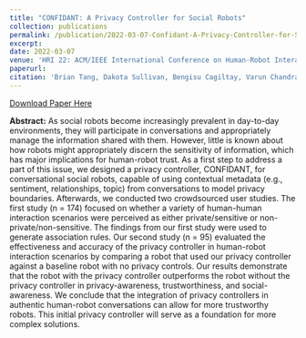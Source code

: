 ```yaml
---
title: "CONFIDANT: A Privacy Controller for Social Robots"
collection: publications
permalink: /publication/2022-03-07-Confidant-A-Privacy-Controller-for-Social-Robots
excerpt:
date: 2022-03-07
venue: 'HRI 22: ACM/IEEE International Conference on Human-Robot Interaction'
paperurl: 
citation: 'Brian Tang, Dakota Sullivan, Bengisu Cagiltay, Varun Chandrasekaran, Kassem Fawaz, and Bilge Mutlu. 2022. &quot;CONFIDANT: A Privacy Controller for Social Robots.&quot; <i>In Proceedings of the 2022 ACM/IEEE International Conference on Human-Robot Interaction (HRI 22)</i>. IEEE Press, 205–214.'
---
```


[Download Paper Here](https://arxiv.org/pdf/2201.02712)

**Abstract:** As social robots become increasingly prevalent in day-to-day environments, they will participate in conversations and appropriately manage the information shared with them. However, little is known about how robots might appropriately discern the sensitivity of information, which has major implications for human-robot trust. As a first step to address a part of this issue, we designed a privacy controller, CONFIDANT, for conversational social robots, capable of using contextual metadata (e.g., sentiment, relationships, topic) from conversations to model privacy boundaries. Afterwards, we conducted two crowdsourced user studies. The first study (n = 174) focused on whether a variety of human-human interaction scenarios were perceived as either private/sensitive or non-private/non-sensitive. The findings from our first study were used to generate association rules. Our second study (n = 95) evaluated the effectiveness and accuracy of the privacy controller in human-robot interaction scenarios by comparing a robot that used our privacy controller against a baseline robot with no privacy controls. Our results demonstrate that the robot with the privacy controller outperforms the robot without the privacy controller in privacy-awareness, trustworthiness, and social-awareness. We conclude that the integration of privacy controllers in authentic human-robot conversations can allow for more trustworthy robots. This initial privacy controller will serve as a foundation for more complex solutions.
